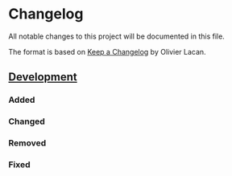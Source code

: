 # Changelog
All notable changes to this project will be documented in this file.

The format is based on [Keep a Changelog](https://keepachangelog.com/en/1.0.0/) by Olivier Lacan.

## [Development]

### Added

### Changed

### Removed

### Fixed

[Development]: http://172.30.45.56:8000/bimodal/lpj-guess/compare/master...develop
